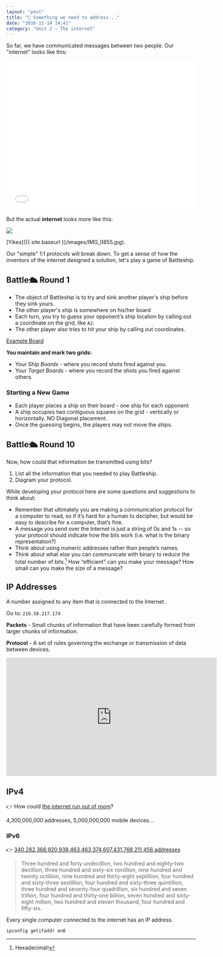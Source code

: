 ```yaml
---
layout: "post"
title: "📇 Something we need to address..."
date: "2016-11-14 14:41"
category: "Unit 2 – The internet"
---
```


So far, we have communicated messages between two people. Our "internet" looks like this:

<iframe src="{{ site.baseurl }}/Code_Examples/BinaryCommunication" width="100%" height="400px" style="border:0px"></iframe>

But the actual **internet** looks more like this:

![](https://46qasb3uw5yn639ko4bz2ptr8u-wpengine.netdna-ssl.com/files/2015/11/internet-map-FB.jpg)

[Yikes]({{ site.baseurl }}/images/IMG_0855.jpg).

Our "simple" 1:1 protocols will break down. To get a sense of how the inventors of the internet designed a solution, let's play a game of Battleship.

## Battle🛳 Round 1
- The object of Battleship is to try and sink another player's ship before they sink yours.  
- The other player's ship is somewhere on his/her board
- Each turn, you try to guess your opponent’s ship location by calling out a coordinate on the grid, like `A2`.
- The other player also tries to hit your ship by calling out coordinates.  

[Example Board](https://docs.google.com/document/d/1oKi5_35xB-6Np5stnbGq7MCKnRZVC5qCVUQmAJByrTI/edit)

**You maintain and mark two grids:**
- Your _Ship Boards_ - where you record shots fired against you.
- Your _Target Boards_ - where you record the shots you fired against others.

### Starting a New Game

- Each player places a ship on their board - one ship for each opponent
- A ship occupies two contiguous squares on the grid - vertically or horizontally. NO Diagonal placement.
- Once the guessing begins, the players may not move the ships.  

## Battle🛳 Round 10
Now, how could that information be transmitted using bits?

1. List all the information that you needed to play Battleship.
2. Diagram your protocol.

While developing your protocol here are some questions and suggestions to think about:

- Remember that ultimately you are making a communication protocol for a computer to read, so if it’s hard for a human to decipher, but would be easy to describe for a computer, that’s fine.
- A message you send over the Internet is just a string of 0s and 1s -- so your protocol should indicate how the bits work (i.e. what is the binary representation?)
- Think about using numeric addresses rather than people’s names.
- Think about what else you can communicate with binary to reduce the total number of bits.[^hex] How “efficient” can you make your message?  How small can you make the size of a message?

[^hex]: Hexadecimal!


## IP Addresses

A number assigned to any item that is connected to the Internet.

Go to: `216.58.217.174`

**Packets** - Small chunks of information that have been carefully formed from larger chunks of information.

**Protocol** - A set of rules governing the exchange or transmission of data between devices.

<iframe width="560" height="315" src="https://www.youtube.com/embed/5o8CwafCxnU" frameborder="0" allowfullscreen></iframe>

## IPv4

👉 How could [the internet run out of room](https://www.wired.com/2011/02/internet-addresses/)?

4,300,000,000 addresses, 5,000,000,000 mobile devices...

### IPv6
👉  [340,282,366,920,938,463,463,374,607,431,768,211,456 addresses](https://googleblog.blogspot.com/2012/06/world-ipv6-launch-keeping-internet.html)

> Three hundred and forty undecillion, two hundred and eighty-two decillion, three hundred and sixty-six nonillion, nine hundred and twenty octillion, nine hundred and thirty-eight septillion, four hundred and sixty-three sextillion, four hundred and sixty-three quintillion, three hundred and seventy-four quadrillion, six hundred and seven trillion, four hundred and thirty-one billion, seven hundred and sixty-eight million, two hundred and eleven thousand, four hundred and fifty-six.

Every single computer connected to the internet has an IP address.





`ipconfig getifaddr en0`
